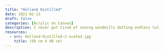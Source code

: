 ```yaml
---
title: "Holland Distilled"
date: 2021-02-13
draft: false
categories: [Acrylic on Canvas]
description: I never got tired of seeing windmills dotting endless tulip fields during our drives along the Dutch canals - always breath taking
resources:
  - src: Holland-Distilled-2-scaled.jpg
    title: (50 cm X 40 cm)
---
```




